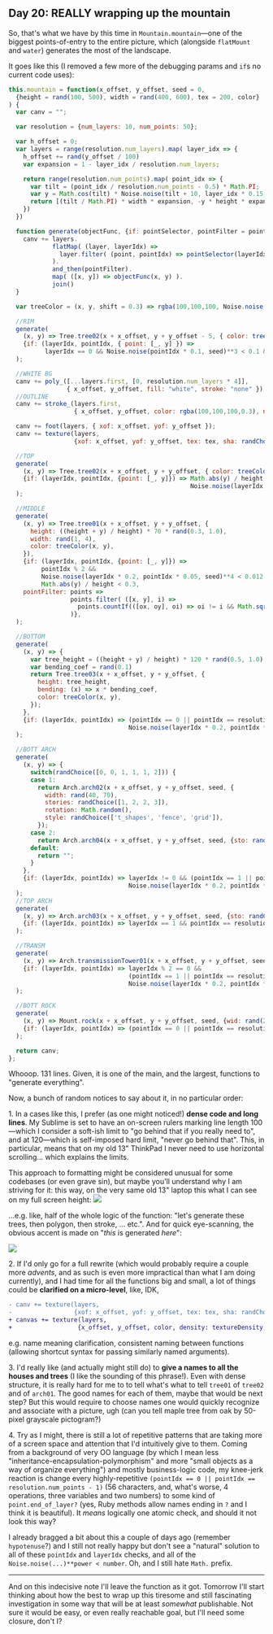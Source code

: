 ## Day 20: REALLY wrapping up the mountain

So, that's what we have by this time in `Mountain.mountain`—one of the biggest points-of-entry to the entire picture, which (alongside `flatMount` and `water`) generates the most of the landscape.

It goes like this (I removed a few more of the debugging params and `if`s no current code uses):

```js
this.mountain = function(x_offset, y_offset, seed = 0,
  {height = rand(100, 500), width = rand(400, 600), tex = 200, color}
) {
  var canv = "";

  var resolution = {num_layers: 10, num_points: 50};

  var h_offset = 0;
  var layers = range(resolution.num_layers).map( layer_idx => {
    h_offset += rand(y_offset / 100)
    var expansion = 1 - layer_idx / resolution.num_layers;

    return range(resolution.num_points).map( point_idx => {
      var tilt = (point_idx / resolution.num_points - 0.5) * Math.PI;
      var y = Math.cos(tilt) * Noise.noise(tilt + 10, layer_idx * 0.15, seed);
      return [(tilt / Math.PI) * width * expansion, -y * height * expansion + h_offset]
    })
  })

  function generate(objectFunc, {if: pointSelector, pointFilter = points => points}) {
    canv += layers.
            flatMap( (layer, layerIdx) =>
              layer.filter( (point, pointIdx) => pointSelector(layerIdx, pointIdx, {point}) )
            ).
            and_then(pointFilter).
            map( ([x, y]) => objectFunc(x, y) ).
            join()
  }

  var treeColor = (x, y, shift = 0.3) => rgba(100,100,100, Noise.noise(0.01 * x, 0.01 * y) * 0.5 * 0.3 + shift)

  //RIM
  generate(
    (x, y) => Tree.tree02(x + x_offset, y + y_offset - 5, { color: treeColor(x, y, 0.5), clu: 2 }),
    {if: (layerIdx, pointIdx, { point: [_, y] }) =>
          layerIdx == 0 && Noise.noise(pointIdx * 0.1, seed)**3 < 0.1 && Math.abs(y) / height > 0.2},
  );

  //WHITE BG
  canv += poly_([...layers.first, [0, resolution.num_layers * 4]],
                { x_offset, y_offset, fill: "white", stroke: "none" });
  //OUTLINE
  canv += stroke_(layers.first,
                  { x_offset, y_offset, color: rgba(100,100,100,0.3), noise: 1, width: 3 });

  canv += foot(layers, { xof: x_offset, yof: y_offset });
  canv += texture(layers,
                  {xof: x_offset, yof: y_offset, tex: tex, sha: randChoice([0, 0, 0, 0, 5]), col: color});

  //TOP
  generate(
    (x, y) => Tree.tree02(x + x_offset, y + y_offset, { color: treeColor(x, y, 0.5) }),
    {if: (layerIdx, pointIdx, {point: [_, y]}) => Math.abs(y) / height > 0.5 &&
                                                  Noise.noise(layerIdx * 0.1, pointIdx * 0.1, seed + 2)**3 < 0.1},
  );

  //MIDDLE
  generate(
    (x, y) => Tree.tree01(x + x_offset, y + y_offset, {
      height: ((height + y) / height) * 70 * rand(0.3, 1.0),
      width: rand(1, 4),
      color: treeColor(x, y),
    }),
    {if: (layerIdx, pointIdx, {point: [_, y]}) =>
         pointIdx % 2 &&
         Noise.noise(layerIdx * 0.2, pointIdx * 0.05, seed)**4 < 0.012 &&
         Math.abs(y) / height < 0.3,
    pointFilter: points =>
                 points.filter( ([x, y], i) =>
                   points.countIf(([ox, oy], oi) => oi != i && Math.sqrt((x - ox)**2 + (y - oy)**2) < 30) > 2
                 )},
  );

  //BOTTOM
  generate(
    (x, y) => {
      var tree_height = ((height + y) / height) * 120 * rand(0.5, 1.0)
      var bending_coef = rand(0.1)
      return Tree.tree03(x + x_offset, y + y_offset, {
        height: tree_height,
        bending: (x) => x * bending_coef,
        color: treeColor(x, y),
      });
    },
    {if: (layerIdx, pointIdx) => (pointIdx == 0 || pointIdx == resolution.num_points - 1) &&
                                 Noise.noise(layerIdx * 0.2, pointIdx * 0.05, seed)**4 < 0.012},
  );

  //BOTT ARCH
  generate(
    (x, y) => {
      switch(randChoice([0, 0, 1, 1, 1, 2])) {
      case 1:
        return Arch.arch02(x + x_offset, y + y_offset, seed, {
          width: rand(40, 70),
          stories: randChoice([1, 2, 2, 3]),
          rotation: Math.random(),
          style: randChoice(['t_shapes', 'fence', 'grid']),
        });
      case 2:
        return Arch.arch04(x + x_offset, y + y_offset, seed, {sto: randChoice([1, 1, 1, 2, 2])});
      default:
        return "";
      }
    },
    {if: (layerIdx, pointIdx) => layerIdx != 0 && (pointIdx == 1 || pointIdx == resolution.num_points - 2) &&
                                 Noise.noise(layerIdx * 0.2, pointIdx * 0.05, seed + 10)**4 < 0.008},
  );
  //TOP ARCH
  generate(
    (x, y) => Arch.arch03(x + x_offset, y + y_offset, seed, {sto: randChoice([5, 7]), wid: rand(40, 60)}),
    {if: (layerIdx, pointIdx) => layerIdx == 1 && pointIdx == resolution.num_points / 2 && chance(0.02)},
  );

  //TRANSM
  generate(
    (x, y) => Arch.transmissionTower01(x + x_offset, y + y_offset, seed),
    {if: (layerIdx, pointIdx) => layerIdx % 2 == 0 &&
                                 (pointIdx == 1 || pointIdx == resolution.num_points - 2) &&
                                 Noise.noise(layerIdx * 0.2, pointIdx * 0.05, seed + 20 * Math.PI)**4 < 0.002},
  );

  //BOTT ROCK
  generate(
    (x, y) => Mount.rock(x + x_offset, y + y_offset, seed, {wid: rand(20, 40), hei: rand(20, 40), sha: 2}),
    {if: (layerIdx, pointIdx) => (pointIdx == 0 || pointIdx == resolution.num_points - 1) && chance(0.1)},
  );

  return canv;
};
```

Whooop. 131 lines. Given, it is one of the main, and the largest, functions to "generate everything".

Now, a bunch of random notices to say about it, in no particular order:

1\. In a cases like this, I prefer (as one might noticed!) **dense code and long lines**. My Sublime is set to have an on-screen rulers marking line length 100—which I consider a soft-ish limit to "go behind that if you really need to", and at 120—which is self-imposed hard limit, "never go behind that". This, in particular, means that on my old 13" ThinkPad I never need to use horizontal scrolling... which explains the limits.

This approach to formatting might be considered unusual for some codebases (or even grave sin), but maybe you'll understand why I am striving for it: this way, on the very same old 13" laptop this what I can see on my full screen height:
![](image52.png)

...e.g. like, half of the whole logic of the function: "let's generate these trees, then polygon, then stroke, ... etc.". And for quick eye-scanning, the obvious accent is made on "_this_ is generated _here_":

![](image53.png)

2\. If I'd only go for a full rewrite (which would probably require a couple more _advents_, and as such is even more impractical than what I am doing currently), and I had time for all the functions big and small, a lot of things could be **clarified on a micro-level**, like, IDK,

```diff
- canv += texture(layers,
-                 {xof: x_offset, yof: y_offset, tex: tex, sha: randChoice([0, 0, 0, 0, 5]), col: color});
+ canvas += texture(layers,
+                  {x_offset, y_offset, color, density: textureDensity, shading: randChoice([0, 0, 0, 0, 5])});
```
e.g. name meaning clarification, consistent naming between functions (allowing shortcut syntax for passing similarly named arguments).

3\. I'd really like (and actually might still do) to **give a names to all the houses and trees** (I like the sounding of this phrase!). Even with dense structure, it is really hard for me to to tell what's what to tell `tree01` of `tree02` and of `arch01`. The good names for each of them, maybe that would be next step? But this would require to choose names one would quickly recognize and associate with a picture, ugh (can you tell maple tree from oak by 50-pixel grayscale pictogram?)

4\. Try as I might, there is still a lot of repetitive patterns that are taking more of a screen space and attention that I'd intuitively give to them. Coming from a background of very OO language (by which I mean less "inheritance-encapsulation-polymorphism" and more "small objects as a way of organize everything") and mostly business-logic code, my knee-jerk reaction is change every highly-repetitive `(pointIdx == 0 || pointIdx == resolution.num_points - 1)` (56 characters, and, what's worse, 4 operations, three variables and two numbers) to some kind of `point.end_of_layer?` (yes, Ruby methods allow names ending in `?` and I think it is beautiful). It _means_ logically one atomic check, and should it not look this way?

I already bragged a bit about this a couple of days ago (remember `hypotenuse`?) and I still not really happy but don't see a "natural" solution to all of these `pointIdx` and `layerIdx` checks, and all of the `Noise.noise(...)**power < number`. Oh, and I still hate `Math.` prefix.

***

And on this indecisive note I'll leave the function as it got. Tomorrow I'll start thinking about how the best to wrap up this tiresome and still fascinating investigation in some way that will be at least _somewhat_ publishable. Not sure it would be easy, or even really reachable goal, but I'll need some closure, don't I?
